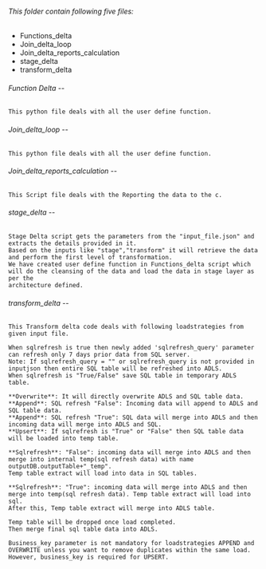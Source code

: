 ###### This folder contain following five files:
  * Functions_delta
  * Join_delta_loop
  * Join_delta_reports_calculation
  * stage_delta
  * transform_delta
###### Function Delta --
    This python file deals with all the user define function.
    
###### Join_delta_loop --
    This python file deals with all the user define function.

###### Join_delta_reports_calculation --
    This Script file deals with the Reporting the data to the c.

###### stage_delta --
    Stage Delta script gets the parameters from the "input_file.json" and extracts the details provided in it. 
    Based on the inputs like "stage","transform" it will retrieve the data and perform the first level of transformation. 
    We have created user define function in Functions_delta script which will do the cleansing of the data and load the data in stage layer as per the 
    architecture defined. 


###### transform_delta --
    This Transform delta code deals with following loadstrategies from given input file. 
    
    When sqlrefresh is true then newly added 'sqlrefresh_query' parameter can refresh only 7 days prior data from SQL server. 
    Note: If sqlrefresh_query = "" or sqlrefresh_query is not provided in inputjson then entire SQL table will be refreshed into ADLS.
    When sqlrefresh is "True/False" save SQL table in temporary ADLS table.
    
    **Overwrite**: It will directly overwrite ADLS and SQL table data.
    **Append**: SQL refresh "False": Incoming data will append to ADLS and SQL table data.
    **Append**: SQL refresh "True": SQL data will merge into ADLS and then incoming data will merge into ADLS and SQL.
    **Upsert**: If sqlrefresh is "True" or "False" then SQL table data will be loaded into temp table.
    
    **Sqlrefresh**: "False": incoming data will merge into ADLS and then merge into internal temp(sql refresh data) with name outputDB.outputTable+"_temp". 
    Temp table extract will load into data in SQL tables.
    
    **Sqlrefresh**: "True": incoming data will merge into ADLS and then merge into temp(sql refresh data). Temp table extract will load into sql. 
    After this, Temp table extract will merge into ADLS table.
    
    Temp table will be dropped once load completed.
    Then merge final sql table data into ADLS.
    
    Business_key parameter is not mandatory for loadstrategies APPEND and OVERWRITE unless you want to remove duplicates within the same load. 
    However, business_key is required for UPSERT.
